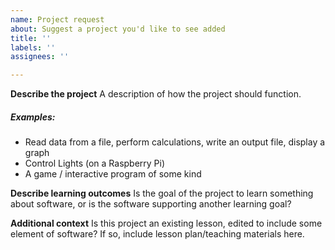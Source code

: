 ```yaml
---
name: Project request
about: Suggest a project you'd like to see added
title: ''
labels: ''
assignees: ''

---
```


**Describe the project**
A description of how the project should function.
##### Examples:
  - Read data from a file, perform calculations, write an output file, display a graph
  - Control Lights (on a Raspberry Pi)
  - A game / interactive program of some kind

**Describe learning outcomes**
Is the goal of the project to learn something about software, or is the software supporting another learning goal?

**Additional context**
Is this project an existing lesson, edited to include some element of software? If so, include lesson plan/teaching materials here.
